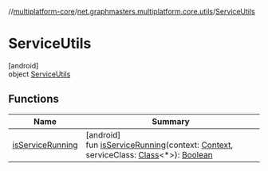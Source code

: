 //[multiplatform-core](../../../index.md)/[net.graphmasters.multiplatform.core.utils](../index.md)/[ServiceUtils](index.md)

# ServiceUtils

[android]\
object [ServiceUtils](index.md)

## Functions

| Name | Summary |
|---|---|
| [isServiceRunning](is-service-running.md) | [android]<br>fun [isServiceRunning](is-service-running.md)(context: [Context](https://developer.android.com/reference/kotlin/android/content/Context.html), serviceClass: [Class](https://developer.android.com/reference/kotlin/java/lang/Class.html)&lt;*&gt;): [Boolean](https://kotlinlang.org/api/latest/jvm/stdlib/kotlin/-boolean/index.html) |
